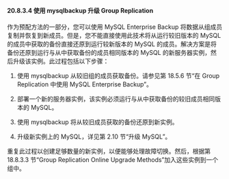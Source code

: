 #### 20.8.3.4 使用 mysqlbackup 升级 Group Replication

作为预配方法的一部分，您可以使用 MySQL Enterprise Backup 将数据从组成员复制并恢复到新成员。但是，您不能直接使用此技术将从运行较旧版本的 MySQL 的成员中获取的备份直接还原到运行较新版本的 MySQL 的成员。解决方案是将备份还原到运行与从中获取备份的成员相同版本的 MySQL 的新服务器实例，然后升级该实例。此过程包括以下步骤：

1. 使用 mysqlbackup 从较旧组的成员获取备份。请参见第 18.5.6 节“在 Group Replication 中使用 MySQL Enterprise Backup”。

2. 部署一个新的服务器实例，该实例必须运行与从中获取备份的较旧成员相同版本的 MySQL。

3. 使用 mysqlbackup 将从较旧成员获取的备份还原到新实例。

4. 升级新实例上的 MySQL，详见第 2.10 节“升级 MySQL”。

重复此过程以创建足够数量的新实例，以便能够处理故障切换。然后，根据第 18.8.3.3 节“Group Replication Online Upgrade Methods”加入这些实例到一个组中。